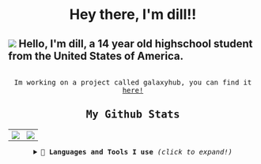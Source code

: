 <p align="center">
<h1 align="center">Hey there, I'm dill!</a>!</h1>
  <h2> <img src="https://raw.githubusercontent.com/kaueMarques/kaueMarques/master/hi.gif" width="30px">
  Hello, I'm <b>dill</b>, a <b>14 year old highschool student</b> from the United States of America. </h2>
  <samp>
    <p align="center">
    </a>
    <br/>Im working on a project called galaxyhub, you can find it <a href = "https://discord.gg/a7Negp9gnt">here!</a>
    </p>




<h2 align="center">My Github Stats</h2>
<table align="center">
  <tr>
    <td>
      <img align="center" src="https://github-readme-stats.vercel.app/api?username=uhgalaxy&show_icons=true&theme=radical" />
    </td>
    <td>
      <img align="center" src="https://github-readme-stats.vercel.app/api/top-langs/?username=uhgalaxy&layout=compact&theme=radical" />
    </td>
  </tr>
</table>



<details>
<summary align="center"> <b>🔧 Languages and Tools I use</b> <i>(click to expand!)</i> </summary>
<br/>
<table align="center">
  <p align="center">
    <code><a href="https://www.python.org" title="Python"><img height="50" src="https://raw.githubusercontent.com/devicons/devicon/master/icons/python/python-original.svg"></a></code>
    <code><a href="https://www.w3schools.com/css/" title="CSS"><img height="50" src="https://raw.githubusercontent.com/devicons/devicon/master/icons/css3/css3-original.svg"></a></code>
    <code><a href="https://www.w3schools.com/html/" title="HTML"><img height="50" src="https://raw.githubusercontent.com/devicons/devicon/master/icons/html5/html5-original.svg"></a></code>
    <code><a href="https://www.lua.org/" title="Lua"><img height="50" src="https://raw.githubusercontent.com/devicons/devicon/master/icons/lua/lua-original.svg"></a></code>
  </p>
</details>

</p>

